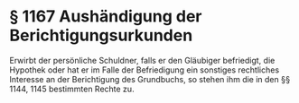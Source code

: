 # § 1167 Aushändigung der Berichtigungsurkunden
Erwirbt der persönliche Schuldner, falls er den Gläubiger befriedigt, die Hypothek oder hat er im Falle der Befriedigung ein sonstiges rechtliches Interesse an der Berichtigung des Grundbuchs, so stehen ihm die in den §§ 1144, 1145 bestimmten Rechte zu.